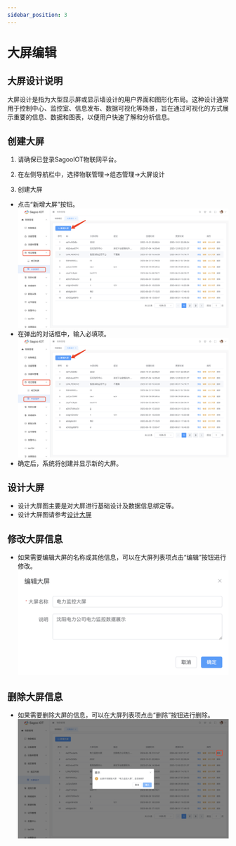 ```yaml
---
sidebar_position: 3
---
```

# 大屏编辑

## 大屏设计说明

大屏设计是指为大型显示屏或显示墙设计的用户界面和图形化布局。这种设计通常用于控制中心、监控室、信息发布、数据可视化等场景，旨在通过可视化的方式展示重要的信息、数据和图表，以便用户快速了解和分析信息。


## 创建大屏

1. 请确保已登录SagooIOT物联网平台。

2. 在左侧导航栏中，选择物联管理->组态管理->大屏设计

3. 创建大屏
* 点击“新增大屏”按钮。
  ![新增大屏按钮](img/add-a-large-screen-button.png)
* 在弹出的对话框中，输入必填项。
  ![新增大屏](img/add-a-large-screen-button.png)
* 确定后，系统将创建并显示新的大屏。

## 设计大屏

* 设计大屏图主要是对大屏进行基础设计及数据信息绑定等。
* 设计大屏图请参考[设计大屏](design-a-large-screen.md)


## 修改大屏信息

* 如果需要编辑大屏的名称或其他信息，可以在大屏列表项点击“编辑”按钮进行修改。
  ![修改大屏](img/modify-a-large-screen.png)

## 删除大屏信息

* 如果需要删除大屏的信息，可以在大屏列表项点击“删除”按钮进行删除。
  ![删除大屏](img/delete-a-large-screen.png)




